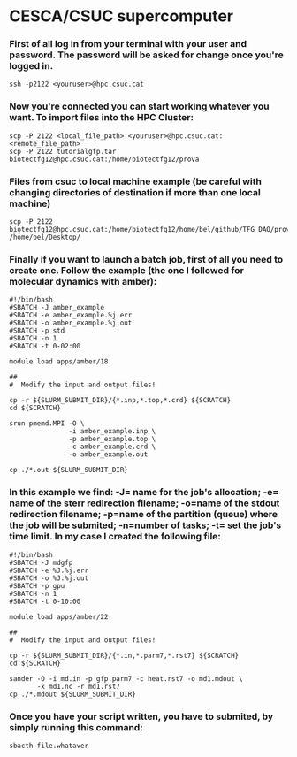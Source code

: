 # CESCA/CSUC supercomputer

### First of all log in from your terminal with your user and password. The password will be asked for change once you're logged in.

```
ssh -p2122 <youruser>@hpc.csuc.cat
```
### Now you're connected you can start working whatever you want. To import files into the HPC Cluster:

```
scp -P 2122 <local_file_path> <youruser>@hpc.csuc.cat:<remote_file_path>
scp -P 2122 tutorialgfp.tar biotectfg12@hpc.csuc.cat:/home/biotectfg12/prova

```

### Files from csuc to local machine example (be careful with changing directories of destination if more than one local machine)
```
scp -P 2122 biotectfg12@hpc.csuc.cat:/home/biotectfg12/home/bel/github/TFG_DAO/prova2/results.tar /home/bel/Desktop/
```

### Finally if you want to launch a batch job, first of all you need to create one. Follow the example (the one I followed for molecular dynamics with amber):

```
#!/bin/bash
#SBATCH -J amber_example
#SBATCH -e amber_example.%j.err
#SBATCH -o amber_example.%j.out
#SBATCH -p std
#SBATCH -n 1
#SBATCH -t 0-02:00
 
module load apps/amber/18
 
##
#  Modify the input and output files!
 
cp -r ${SLURM_SUBMIT_DIR}/{*.inp,*.top,*.crd} ${SCRATCH}
cd ${SCRATCH}
  
srun pmemd.MPI -O \
               -i amber_example.inp \
               -p amber_example.top \
               -c amber_example.crd \
               -o amber_example.out
  
cp ./*.out ${SLURM_SUBMIT_DIR}

```
### In this example we find: -J= name for the job's allocation; -e= name of the sterr redirection filename; -o=name of the stdout redirection filename; -p=name of the partition (queue) where the job will be submited; -n=number of tasks; -t= set the job's time limit. In my case I created the following file:

```
#!/bin/bash
#SBATCH -J mdgfp
#SBATCH -e %J.%j.err
#SBATCH -o %J.%j.out
#SBATCH -p gpu
#SBATCH -n 1
#SBATCH -t 0-10:00

module load apps/amber/22

##
#  Modify the input and output files!

cp -r ${SLURM_SUBMIT_DIR}/{*.in,*.parm7,*.rst7} ${SCRATCH}
cd ${SCRATCH}

sander -O -i md.in -p gfp.parm7 -c heat.rst7 -o md1.mdout \
       -x md1.nc -r md1.rst7
cp ./*.mdout ${SLURM_SUBMIT_DIR}
```
### Once you have your script written, you have to submited, by simply running this command:

```
sbacth file.whataver
```